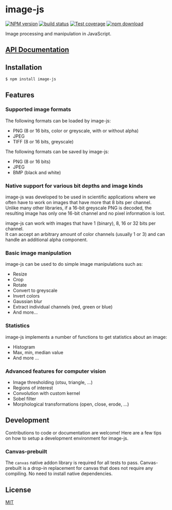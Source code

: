 # image-js

  [![NPM version][npm-image]][npm-url]
  [![build status][travis-image]][travis-url]
  [![Test coverage][codecov-image]][codecov-url]
  [![npm download][download-image]][download-url]

Image processing and manipulation in JavaScript.

## [API Documentation](https://image-js.github.io/image-js/)

## Installation

`$ npm install image-js`

## Features

### Supported image formats

The following formats can be loaded by image-js:
* PNG (8 or 16 bits, color or greyscale, with or without alpha)
* JPEG
* TIFF (8 or 16 bits, greyscale)

The following formats can be saved by image-js:
* PNG (8 or 16 bits)
* JPEG
* BMP (black and white)

### Native support for various bit depths and image kinds

image-js was developed to be used in scientific applications where we often
have to work on images that have more that 8 bits per channel.  
Unlike many other libraries, if a 16-bit greyscale PNG is decoded, the resulting image has only one 16-bit channel and no pixel information is lost.

image-js can work with images that have 1 (binary), 8, 16 or 32 bits per channel.  
It can accept an arbitrary amount of color channels (usually 1 or 3) and can handle an additional alpha component.

### Basic image manipulation

image-js can be used to do simple image manipulations such as:
* Resize
* Crop
* Rotate
* Convert to greyscale
* Invert colors
* Gaussian blur
* Extract individual channels (red, green or blue)
* And more...

### Statistics

image-js implements a number of functions to get statistics about an image:
* Histogram
* Max, min, median value
* And more ...

### Advanced features for computer vision

* Image thresholding (otsu, triangle, ...)
* Regions of interest
* Convolution with custom kernel
* Sobel filter
* Morphological transformations (open, close, erode, ...)

## Development

Contributions to code or documentation are welcome! Here are a few tips on how to
setup a development environment for image-js.

### Canvas-prebuilt

The `canvas` native addon library is required for all tests to pass.
Canvas-prebuilt is a drop-in replacement for canvas that does not require any compiling. 
No need to install native dependencies.

## License

  [MIT](./LICENSE)

[npm-image]: https://img.shields.io/npm/v/image-js.svg?style=flat-square
[npm-url]: https://www.npmjs.com/package/image-js
[travis-image]: https://img.shields.io/travis/image-js/image-js/master.svg?style=flat-square
[travis-url]: https://travis-ci.org/image-js/image-js
[codecov-image]: https://img.shields.io/codecov/c/github/image-js/image-js.svg?style=flat-square
[codecov-url]: https://codecov.io/gh/image-js/image-js
[download-image]: https://img.shields.io/npm/dm/image-js.svg?style=flat-square
[download-url]: https://www.npmjs.com/package/image-js
